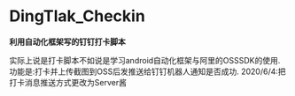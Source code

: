 # DingTlak_Checkin

**利用自动化框架写的钉钉打卡脚本**

实际上说是打卡脚本不如说是学习android自动化框架与阿里的OSSSDK的使用.  
功能是:打卡并上传截图到OSS后发推送给钉钉机器人通知是否成功.
2020/6/4:把打卡消息推送方式更改为Server酱
